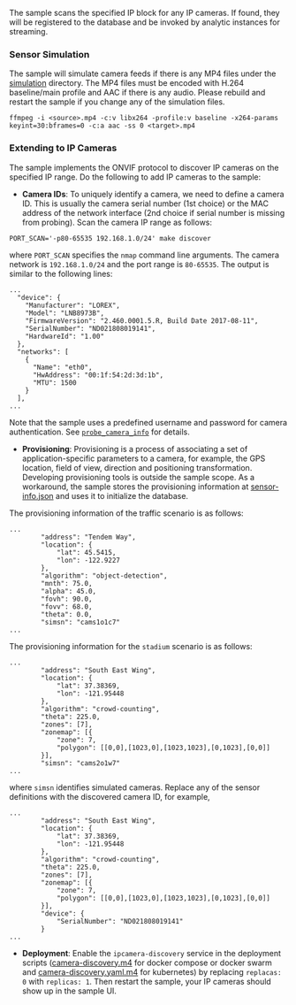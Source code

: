 
The sample scans the specified IP block for any IP cameras. If found, they will be registered to the database and be invoked by analytic instances for streaming.

### Sensor Simulation

The sample will simulate camera feeds if there is any MP4 files under the [simulation](simulation) directory. The MP4 files must be encoded with H.264 baseline/main profile and AAC if there is any audio. Please rebuild and restart the sample if you change any of the simulation files.   

```
ffmpeg -i <source>.mp4 -c:v libx264 -profile:v baseline -x264-params keyint=30:bframes=0 -c:a aac -ss 0 <target>.mp4
```

### Extending to IP Cameras

The sample implements the ONVIF protocol to discover IP cameras on the specified IP range. Do the following to add IP cameras to the sample:   

- **Camera IDs**: To uniquely identify a camera, we need to define a camera ID. This is usually the camera serial number (1st choice) or the MAC address of the network interface (2nd choice if serial number is missing from probing). Scan the camera IP range as follows:

```
PORT_SCAN='-p80-65535 192.168.1.0/24' make discover
```

where ```PORT_SCAN``` specifies the ```nmap``` command line arguments. The camera network is ```192.168.1.0/24``` and the port range is ```80-65535```. The output is similar to the following lines:    

```
...
  "device": {
    "Manufacturer": "LOREX",
    "Model": "LNB8973B",
    "FirmwareVersion": "2.460.0001.5.R, Build Date 2017-08-11",
    "SerialNumber": "ND021808019141",
    "HardwareId": "1.00"
  },
  "networks": [
    {
      "Name": "eth0",
      "HwAddress": "00:1f:54:2d:3d:1b",
      "MTU": 1500
    }
  ],
...
```

Note that the sample uses a predefined username and password for camera authentication. See [```probe_camera_info```](../sensor/discovery/discover.py) for details.  

- **Provisioning**: Provisioning is a process of associating a set of application-specific parameters to a camera, for example, the GPS location, field of view, direction and positioning transformation. Developing provisioning tools is outside the sample scope. As a workaround, the sample stores the provisioning information at [sensor-info.json](../maintenance/db-init/sensor-info.json) and uses it to initialize the database.   

The provisioning information of the traffic scenario is as follows:
```
...
        "address": "Tendem Way",
        "location": {
            "lat": 45.5415,
            "lon": -122.9227
        },
        "algorithm": "object-detection",
        "mnth": 75.0,
        "alpha": 45.0,
        "fovh": 90.0,
        "fovv": 68.0,
        "theta": 0.0,
        "simsn": "cams1o1c7"
...
```
The provisioning information for the ```stadium``` scenario is as follows:
```
...
        "address": "South East Wing",
        "location": {
            "lat": 37.38369,
            "lon": -121.95448
        },
        "algorithm": "crowd-counting",
        "theta": 225.0,
        "zones": [7],
        "zonemap": [{
            "zone": 7,
            "polygon": [[0,0],[1023,0],[1023,1023],[0,1023],[0,0]]
        }],
        "simsn": "cams2o1w7"
...
```

where ```simsn``` identifies simulated cameras. Replace any of the sensor definitions with the discovered camera ID, for example,   

```
...
        "address": "South East Wing",
        "location": {
            "lat": 37.38369,
            "lon": -121.95448
        },
        "algorithm": "crowd-counting",
        "theta": 225.0,
        "zones": [7],
        "zonemap": [{
            "zone": 7,
            "polygon": [[0,0],[1023,0],[1023,1023],[0,1023],[0,0]]
        }],
        "device": { 
            "SerialNumber": "ND021808019141"
        }
...
```

- **Deployment**: Enable the ```ipcamera-discovery``` service in the deployment scripts ([camera-discovery.m4](../deployment/docker-swarm/camera-discovery.m4) for docker compose or docker swarm and [camera-discovery.yaml.m4](../deployment/kubernetes/camera-discovery.yaml.m4) for kubernetes) by replacing ```replacas: 0``` with ```replicas: 1```. Then restart the sample, your IP cameras should show up in the sample UI.      

